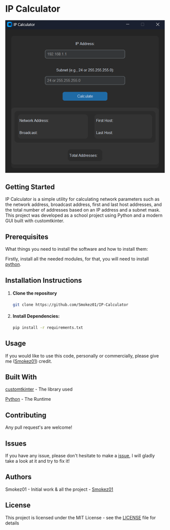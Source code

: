 # IP Calculator

![Clean & Simple Design](showcase.png)

## Getting Started

IP Calculator is a simple utility for calculating network parameters such as the network address, broadcast address, first and last host addresses, and the total number of addresses based on an IP address and a subnet mask. This project was developed as a school project using Python and a modern GUI built with customtkinter.

## Prerequisites

What things you need to install the software and how to install them:

Firstly, install all the needed modules, for that, you will need to install [python](https://www.python.org/downloads/).

## Installation Instructions

1. #### Clone the repository
   
   ```bash
   git clone https://github.com/Smokez01/IP-Calculator
   ```
   
2. #### Install Dependencies:

   ```bash
   pip install -r requirements.txt
   ```

## Usage

If you would like to use this code, personally or commercially, please give me ([Smokez01](https://github.com/Smokez01)) credit.

## Built With

[customtkinter](https://customtkinter.tomschimansky.com/) - The library used

[Python](https://www.python.org/) - The Runtime

## Contributing
Any pull request's are welcome!

## Issues

If you have any issue, please don't hesitate to make a [issue](https://github.com/Smokez01/IP-Calculator/issues), I will gladly take a look at it and try to fix it!

## Authors

Smokez01 - Initial work & all the project - [Smokez01](https://github.com/Smokez01)

## License

This project is licensed under the MIT License - see the [LICENSE](https://github.com/Smokez01/IP-Calculator/blob/main/LICENSE) file for details
